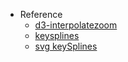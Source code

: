 - Reference
  - [d3-interpolatezoom](https://observablehq.com/@d3/d3-interpolatezoom)
  - [keysplines](https://franzheidl.github.io/keysplines/)
  - [svg keySplines](https://developer.mozilla.org/en-US/docs/Web/SVG/Attribute/keySplines)